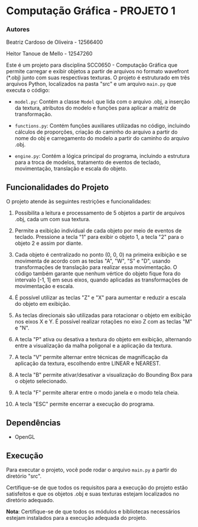 # Computação Gráfica - PROJETO 1

### Autores

Beatriz Cardoso de Oliveira - 12566400

Heitor Tanoue de Mello - 12547260

Este é um projeto para disciplina SCC0650 - Computação Gráfica que permite carregar e exibir objetos a partir de arquivos no formato wavefront (*.obj) junto com suas respectivas texturas. O projeto é estruturado em três arquivos Python, localizados na pasta "src" e um arquivo `main.py` que executa o código:

- `model.py`: Contém a classe `Model` que lida com o arquivo .obj, a inserção da textura, atributos do modelo e funções para aplicar a matriz de transformação.

- `functions.py`: Contém funções auxiliares utilizadas no código, incluindo cálculos de proporções, criação do caminho do arquivo a partir do nome do obj e carregamento do modelo a partir do caminho do arquivo .obj.

- `engine.py`: Contém a lógica principal do programa, incluindo a estrutura para a troca de modelos, tratamento de eventos de teclado, movimentação, translação e escala do objeto.

## Funcionalidades do Projeto

O projeto atende às seguintes restrições e funcionalidades:

1. Possibilita a leitura e processamento de 5 objetos a partir de arquivos .obj, cada um com sua textura.

2. Permite a exibição individual de cada objeto por meio de eventos de teclado. Pressione a tecla "1" para exibir o objeto 1, a tecla "2" para o objeto 2 e assim por diante.

3. Cada objeto é centralizado no ponto (0, 0, 0) na primeira exibição e se movimenta de acordo com as teclas "A", "W", "S" e "D", usando transformações de translação para realizar essa movimentação. O código também garante que nenhum vértice do objeto fique fora do intervalo [-1, 1] em seus eixos, quando aplicadas as transformações de movimentação e escala.

4. É possível utilizar as teclas "Z" e "X" para aumentar e reduzir a escala do objeto em exibição.

5.  As teclas direcionais são utilizadas para rotacionar o objeto em exibição nos eixos X e Y. É possível realizar rotações no eixo Z com as teclas "M" e "N".

6. A tecla "P" ativa ou desativa a textura do objeto em exibição, alternando entre a visualização da malha poligonal e a aplicação da textura.

7. A tecla "V" permite alternar entre técnicas de magnificação da aplicação da textura, escolhendo entre LINEAR e NEAREST.

8. A tecla "B" permite ativar/desativar a visualização do Bounding Box para o objeto selecionado.

9. A tecla "F" permite alterar entre o modo janela e o modo tela cheia.

10. A tecla "ESC" permite encerrar a execução do programa.

## Dependências

- OpenGL

## Execução

Para executar o projeto, você pode rodar o arquivo `main.py` a partir do diretório "src".

Certifique-se de que todos os requisitos para a execução do projeto estão satisfeitos e que os objetos .obj e suas texturas estejam localizados no diretório adequado.

**Nota**: Certifique-se de que todos os módulos e bibliotecas necessários estejam instalados para a execução adequada do projeto.
